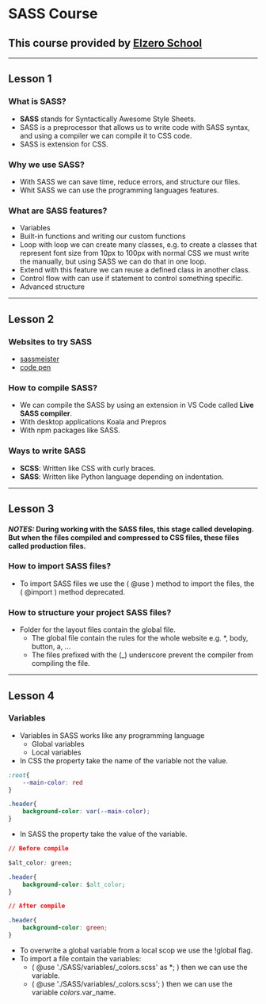﻿# SASS Course
## This course provided by [Elzero School](https://elzero.org/study/sass-2021-study-plan/)
---

## **Lesson 1**

### What is SASS?
- **SASS** stands for Syntactically Awesome Style Sheets.
- SASS is a preprocessor that allows us to write code with SASS syntax, and using a compiler we can compile it to CSS code.
- SASS is extension for CSS.

### Why we use SASS?
- With SASS we can save time, reduce errors, and structure our files.
- Whit SASS we can use the programming languages features.

### What are SASS features?
- Variables
- Built-in functions and writing our custom functions
- Loop with loop we can create many classes, e.g. to create a classes that represent font size from 10px to 100px with normal CSS we must write the manually, but using SASS we can do that in one loop.
- Extend with this feature we can reuse a defined class in another class.
- Control flow with can use if statement to control something specific. 
- Advanced structure

---

## **Lesson 2**

### Websites to try SASS
- [sassmeister](https://www.sassmeister.com/)
- [code pen](https://www.codepen.io)
### How to compile SASS?
- We can compile the SASS by using an extension in VS Code called **Live SASS compiler**.
- With desktop applications Koala and Prepros 
- With npm packages like SASS.


### Ways to write SASS
- **SCSS**: Written like CSS with curly braces.
- **SASS**: Written like Python language depending on indentation. 

---

## **Lesson 3**

#### **_NOTES:_** During working with the SASS files, this stage called developing. But when the files compiled and compressed to CSS files, these files called production files.

### How to import SASS files?
- To import SASS files we use the ( @use ) method to import the files, the ( @import ) method deprecated.

### How to structure your project SASS files?
- Folder for the layout files contain the global file.
  - The global file contain the rules for the whole website e.g. *, body, button, a, ...
  - The files prefixed with the (_) underscore prevent the compiler from compiling the file.

---

## **Lesson 4**

### Variables
- Variables in SASS works like any programming language
  - Global variables
  - Local variables
- In CSS the property take the name of the variable not the value.
```CSS
:root{
    --main-color: red
}

.header{
    background-color: var(--main-color);
}
```
- In SASS the property take the value of the variable.

```CSS
// Before compile

$alt_color: green;

.header{
    background-color: $alt_color;
}
```

```CSS
// After compile

.header{
    background-color: green;
}
```

- To overwrite a global variable from a local scop we use the !global flag.
- To import a file contain the variables:
  - ( @use './SASS/variables/_colors.scss' as *; ) then we can use the variable.
  - ( @use './SASS/variables/_colors.scss'; ) then we can use the variable $colors.$var_name.
